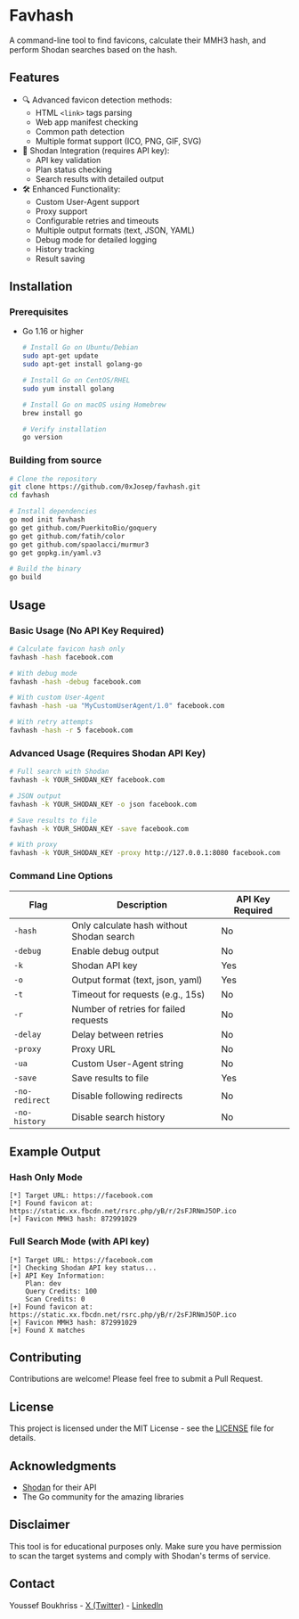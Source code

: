 # Favhash

A command-line tool to find favicons, calculate their MMH3 hash, and perform Shodan searches based on the hash.

## Features

- 🔍 Advanced favicon detection methods:
  - HTML `<link>` tags parsing
  - Web app manifest checking
  - Common path detection
  - Multiple format support (ICO, PNG, GIF, SVG)
- 🔐 Shodan Integration (requires API key):
  - API key validation
  - Plan status checking
  - Search results with detailed output
- 🛠️ Enhanced Functionality:
  - Custom User-Agent support
  - Proxy support
  - Configurable retries and timeouts
  - Multiple output formats (text, JSON, YAML)
  - Debug mode for detailed logging
  - History tracking
  - Result saving

## Installation

### Prerequisites

- Go 1.16 or higher
  ```bash
  # Install Go on Ubuntu/Debian
  sudo apt-get update
  sudo apt-get install golang-go

  # Install Go on CentOS/RHEL
  sudo yum install golang

  # Install Go on macOS using Homebrew
  brew install go

  # Verify installation
  go version
  ```

### Building from source

```bash
# Clone the repository
git clone https://github.com/0xJosep/favhash.git
cd favhash

# Install dependencies
go mod init favhash
go get github.com/PuerkitoBio/goquery
go get github.com/fatih/color
go get github.com/spaolacci/murmur3
go get gopkg.in/yaml.v3

# Build the binary
go build
```

## Usage

### Basic Usage (No API Key Required)

```bash
# Calculate favicon hash only
favhash -hash facebook.com

# With debug mode
favhash -hash -debug facebook.com

# With custom User-Agent
favhash -hash -ua "MyCustomUserAgent/1.0" facebook.com

# With retry attempts
favhash -hash -r 5 facebook.com
```

### Advanced Usage (Requires Shodan API Key)

```bash
# Full search with Shodan
favhash -k YOUR_SHODAN_KEY facebook.com

# JSON output
favhash -k YOUR_SHODAN_KEY -o json facebook.com

# Save results to file
favhash -k YOUR_SHODAN_KEY -save facebook.com

# With proxy
favhash -k YOUR_SHODAN_KEY -proxy http://127.0.0.1:8080 facebook.com
```

### Command Line Options

| Flag           | Description                                    | API Key Required |
|----------------|------------------------------------------------|-----------------|
| `-hash`        | Only calculate hash without Shodan search       | No             |
| `-debug`       | Enable debug output                            | No             |
| `-k`           | Shodan API key                                 | Yes            |
| `-o`           | Output format (text, json, yaml)               | Yes            |
| `-t`           | Timeout for requests (e.g., 15s)               | No             |
| `-r`           | Number of retries for failed requests          | No             |
| `-delay`       | Delay between retries                          | No             |
| `-proxy`       | Proxy URL                                      | No             |
| `-ua`          | Custom User-Agent string                       | No             |
| `-save`        | Save results to file                           | Yes            |
| `-no-redirect` | Disable following redirects                    | No             |
| `-no-history`  | Disable search history                         | No             |

## Example Output

### Hash Only Mode
```
[*] Target URL: https://facebook.com
[*] Found favicon at: https://static.xx.fbcdn.net/rsrc.php/yB/r/2sFJRNmJ5OP.ico
[+] Favicon MMH3 hash: 872991029
```

### Full Search Mode (with API key)
```
[*] Target URL: https://facebook.com
[*] Checking Shodan API key status...
[+] API Key Information:
    Plan: dev
    Query Credits: 100
    Scan Credits: 0
[+] Found favicon at: https://static.xx.fbcdn.net/rsrc.php/yB/r/2sFJRNmJ5OP.ico
[+] Favicon MMH3 hash: 872991029
[+] Found X matches
```

## Contributing

Contributions are welcome! Please feel free to submit a Pull Request.

## License

This project is licensed under the MIT License - see the [LICENSE](LICENSE) file for details.

## Acknowledgments

- [Shodan](https://www.shodan.io/) for their API
- The Go community for the amazing libraries

## Disclaimer

This tool is for educational purposes only. Make sure you have permission to scan the target systems and comply with Shodan's terms of service.

## Contact

Youssef Boukhriss - [X (Twitter)](https://x.com/0xJosep) - [LinkedIn](https://www.linkedin.com/in/youssefboukhriss/)